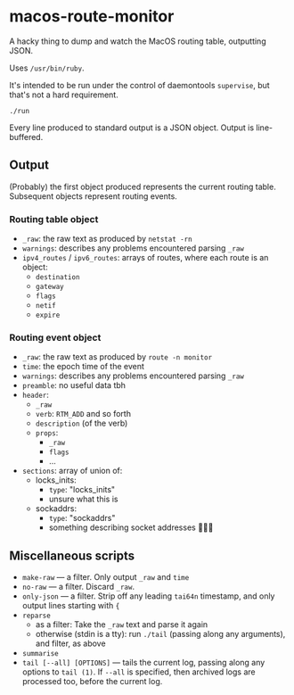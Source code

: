 # macos-route-monitor

A hacky thing to dump and watch the MacOS routing table, outputting JSON.

Uses `/usr/bin/ruby`.

It's intended to be run under the control of daemontools `supervise`, but that's not a hard requirement.

```shell
./run
```

Every line produced to standard output is a JSON object. Output is line-buffered.

## Output

(Probably) the first object produced represents the current routing table. Subsequent objects represent routing events.

### Routing table object

- `_raw`: the raw text as produced by `netstat -rn`
- `warnings`: describes any problems encountered parsing `_raw`
- `ipv4_routes` / `ipv6_routes`: arrays of routes, where each route is an object:
  - `destination`
  - `gateway`
  - `flags`
  - `netif`
  - `expire`

### Routing event object

- `_raw`: the raw text as produced by `route -n monitor`
- `time`: the epoch time of the event
- `warnings`: describes any problems encountered parsing `_raw`
- `preamble`: no useful data tbh
- `header`:
  - `_raw`
  - `verb`: `RTM_ADD` and so forth
  - `description` (of the verb)
  - `props`:
    - `_raw`
    - `flags`
    - ...
- `sections`: array of union of:
  - locks\_inits:
    - `type`: "locks\_inits"
    - unsure what this is
  - sockaddrs:
    - `type`: "sockaddrs"
    - something describing socket addresses 🤷🏻‍♀️

## Miscellaneous scripts

- `make-raw` — a filter. Only output `_raw` and `time`
- `no-raw` — a filter. Discard `_raw`.
- `only-json` — a filter. Strip off any leading `tai64n` timestamp, and only output lines starting with `{`
- `reparse`
  - as a filter: Take the `_raw` text and parse it again
  - otherwise (stdin is a tty): run `./tail` (passing along any arguments), and filter, as above
- `summarise`
- `tail [--all] [OPTIONS]` — tails the current log, passing along any options to `tail (1)`. If `--all` is specified, then archived logs are processed too, before the current log.
